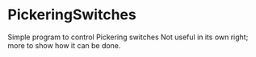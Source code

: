 # PickeringSwitches
Simple program to control Pickering switches
Not useful in its own right; more to show how it can be done.
